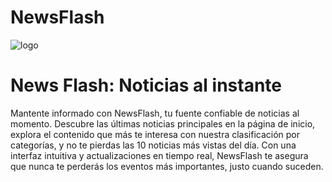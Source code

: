 # NewsFlash
![logo](https://github.com/user-attachments/assets/a3ab1057-b583-4eaa-a6f9-910791e37215)

# News Flash: Noticias al instante 

Mantente informado con NewsFlash, tu fuente confiable de noticias al momento. Descubre las últimas noticias principales en la página de inicio, explora el contenido que más te interesa con nuestra clasificación por categorías, y no te pierdas las 10 noticias más vistas del día. Con una interfaz intuitiva y actualizaciones en tiempo real, NewsFlash te asegura que nunca te perderás los eventos más importantes, justo cuando suceden.
